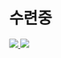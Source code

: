 # 수련중



<a align="left" href="https://github.com/Minseok0917">
  <img src="https://github-readme-stats.vercel.app/api?username=Minseok0917&theme=prussian" />
</a> 
<a align="left" href="https://github.com/Minseok0917">
  <img src="https://github-readme-stats.vercel.app/api/top-langs/?username=Minseok0917&layout=compact&theme=prussian" />
</a
